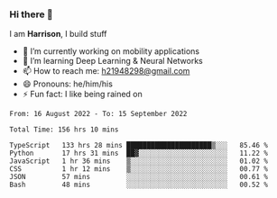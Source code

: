 ### Hi there 👋

I am **Harrison**, I build stuff 

<!--
**drogon98/drogon98** is a ✨ _special_ ✨ repository because its `README.md` (this file) appears on your GitHub profile.

Here are some ideas to get you started:

- 🔭 I’m currently working on ...
- 🌱 I’m currently learning ...
- 👯 I’m looking to collaborate on ...
- 🤔 I’m looking for help with ...
- 💬 Ask me about ...
- 📫 How to reach me: ...
- 😄 Pronouns: ...
- ⚡ Fun fact: ...
-->
<!--[![Anurag's GitHub stats](https://github-readme-stats.vercel.app/api?username=drogon98&theme=merko&show_icons=true)](https://github.com/anuraghazra/github-readme-stats)-->

- 🔭 I’m currently working on mobility applications
- 🌱 I’m learning Deep Learning & Neural Networks
- 📫 How to reach me: h21948298@gmail.com
- 😄 Pronouns: he/him/his
- ⚡ Fun fact: I like being rained on

<!--START_SECTION:waka-->

```text
From: 16 August 2022 - To: 15 September 2022

Total Time: 156 hrs 10 mins

TypeScript   133 hrs 28 mins █████████████████████▒░░░   85.46 %
Python       17 hrs 31 mins  ██▓░░░░░░░░░░░░░░░░░░░░░░   11.22 %
JavaScript   1 hr 36 mins    ▒░░░░░░░░░░░░░░░░░░░░░░░░   01.02 %
CSS          1 hr 12 mins    ▒░░░░░░░░░░░░░░░░░░░░░░░░   00.77 %
JSON         57 mins         ░░░░░░░░░░░░░░░░░░░░░░░░░   00.61 %
Bash         48 mins         ░░░░░░░░░░░░░░░░░░░░░░░░░   00.52 %
```

<!--END_SECTION:waka-->
